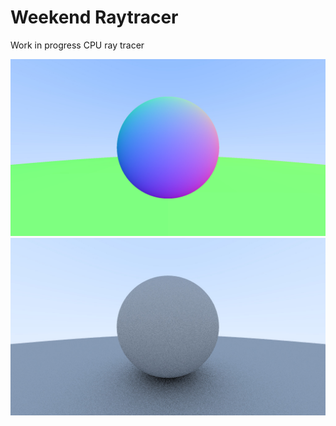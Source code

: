 # Weekend Raytracer

Work in progress CPU ray tracer

![Sphere normal screenshot](https://github.com/sethpyle376/weekend-raytracer/blob/master/spheres_1.jpg?raw=true)
![Sphere matte screenshot](https://github.com/sethpyle376/weekend-raytracer/blob/master/spheres_2.jpg?raw=true)